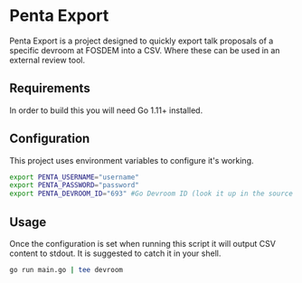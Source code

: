 Penta Export
============

Penta Export is a project designed to quickly export talk proposals of a specific devroom at FOSDEM into a CSV. Where these can be used in an external review tool.

## Requirements

In order to build this you will need Go 1.11+ installed.

## Configuration

This project uses environment variables to configure it's working. 
```bash
export PENTA_USERNAME="username"
export PENTA_PASSWORD="password"
export PENTA_DEVROOM_ID="693" #Go Devroom ID (look it up in the source of the advanced search page at https://<<PENTAURL>>/search/event)
```

## Usage

Once the configuration is set when running this script it will output CSV content to stdout. It is suggested to catch it in your shell.
```bash
go run main.go | tee devroom
```
